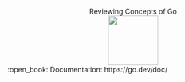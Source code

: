 <br>
<div align="center">
  Reviewing Concepts of Go
  <br>
  <img height="100" src="https://frontdeskhelpers.com/es/wp-content/uploads/sites/2/2021/10/golang-1024x578.png" />
</div>
:open_book: Documentation: https://go.dev/doc/
<br>
<div>
